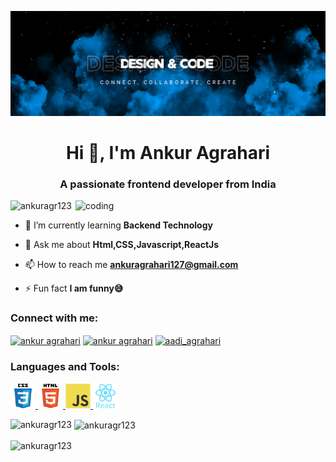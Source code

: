 ![logo](https://github.com/ankuragr123/ankuragr123/blob/main/banner.png)
<h1 align="center">Hi 👋, I'm Ankur Agrahari</h1>
<h3 align="center">A passionate frontend developer from India</h3>
<img align="right" alt="coding" width="400" src="https://miro.medium.com/max/1360/0*7Q3yvSIv_t0ioJ-Z.gif">

<p align="left"> <img src="https://komarev.com/ghpvc/?username=ankuragr123&label=Profile%20views&color=0e75b6&style=flat" alt="ankuragr123" /> </p>

- 🌱 I’m currently learning **Backend Technology**

- 💬 Ask me about **Html,CSS,Javascript,ReactJs**

- 📫 How to reach me **ankuragrahari127@gmail.com**

- ⚡ Fun fact **I am funny😅**

<h3 align="left">Connect with me:</h3>
<p align="left">
<a href="https://linkedin.com/in/ankur agrahari" target="blank"><img align="center" src="https://raw.githubusercontent.com/rahuldkjain/github-profile-readme-generator/master/src/images/icons/Social/linked-in-alt.svg" alt="ankur agrahari" height="30" width="40" /></a>
<a href="https://fb.com/ankur agrahari" target="blank"><img align="center" src="https://raw.githubusercontent.com/rahuldkjain/github-profile-readme-generator/master/src/images/icons/Social/facebook.svg" alt="ankur agrahari" height="30" width="40" /></a>
<a href="https://instagram.com/aadi_agrahari" target="blank"><img align="center" src="https://raw.githubusercontent.com/rahuldkjain/github-profile-readme-generator/master/src/images/icons/Social/instagram.svg" alt="aadi_agrahari" height="30" width="40" /></a>
</p>

<h3 align="left">Languages and Tools:</h3>
<p align="left"> <a href="https://www.w3schools.com/css/" target="_blank" rel="noreferrer"> <img src="https://raw.githubusercontent.com/devicons/devicon/master/icons/css3/css3-original-wordmark.svg" alt="css3" width="40" height="40"/> </a> <a href="https://www.w3.org/html/" target="_blank" rel="noreferrer"> <img src="https://raw.githubusercontent.com/devicons/devicon/master/icons/html5/html5-original-wordmark.svg" alt="html5" width="40" height="40"/> </a> <a href="https://developer.mozilla.org/en-US/docs/Web/JavaScript" target="_blank" rel="noreferrer"> <img src="https://raw.githubusercontent.com/devicons/devicon/master/icons/javascript/javascript-original.svg" alt="javascript" width="40" height="40"/> </a> <a href="https://reactjs.org/" target="_blank" rel="noreferrer"> <img src="https://raw.githubusercontent.com/devicons/devicon/master/icons/react/react-original-wordmark.svg" alt="react" width="40" height="40"/> </a> </p>

<p><img align="left" src="https://github-readme-stats.vercel.app/api/top-langs?username=ankuragr123&show_icons=true&locale=en&layout=compact" alt="ankuragr123" /></p>

<p>&nbsp;<img align="center" src="https://github-readme-stats.vercel.app/api?username=ankuragr123&show_icons=true&locale=en" alt="ankuragr123" /></p>

<p><img align="center" src="https://github-readme-streak-stats.herokuapp.com/?user=ankuragr123&" alt="ankuragr123" /></p>

